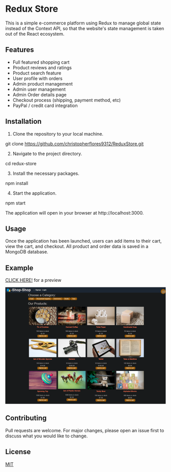 # Redux Store

This is a simple e-commerce platform using Redux to manage global state instead of the Context API, so that the website's state management is taken out of the React ecosystem.

## Features

- Full featured shopping cart
- Product reviews and ratings
- Product search feature
- User profile with orders
- Admin product management
- Admin user management
- Admin Order details page
- Checkout process (shipping, payment method, etc)
- PayPal / credit card integration

## Installation

1. Clone the repository to your local machine. 

git clone https://github.com/christopherflores9312/ReduxStore.git

2. Navigate to the project directory.

cd redux-store

3. Install the necessary packages.

npm install

4. Start the application.

npm start

The application will open in your browser at http://localhost:3000.

## Usage

Once the application has been launched, users can add items to their cart, view the cart, and checkout. All product and order data is saved in a MongoDB database.

## Example

[CLICK HERE!](https://reduxstore9312-29f082b878a2.herokuapp.com/) for a preview

[![screenshot](./screenshot.png)](https://reduxstore9312-29f082b878a2.herokuapp.com/)

## Contributing

Pull requests are welcome. For major changes, please open an issue first to discuss what you would like to change.

## License

[MIT](https://choosealicense.com/licenses/mit/)
